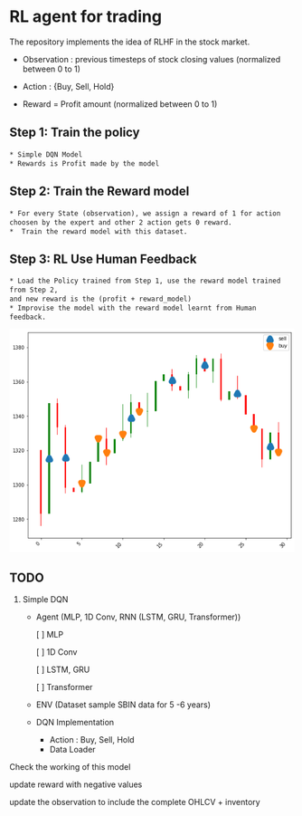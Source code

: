 # RL agent for trading

The repository implements the idea of RLHF in the stock market. 

* Observation : previous timesteps of stock closing values (normalized between 0 to 1)

* Action : {Buy, Sell, Hold}

* Reward = Profit amount (normalized between 0 to 1)
## Step 1: Train the policy
    * Simple DQN Model
    * Rewards is Profit made by the model

## Step 2: Train the Reward model
    * For every State (observation), we assign a reward of 1 for action choosen by the expert and other 2 action gets 0 reward.
    *  Train the reward model with this dataset.

## Step 3: RL Use Human Feedback

    * Load the Policy trained from Step 1, use the reward model trained from Step 2, 
    and new reward is the (profit + reward_model)
    * Improvise the model with the reward model learnt from Human feedback. 

![alt text](./images/output.png)    

## TODO

1) Simple DQN
    
    * Agent (MLP, 1D Conv, RNN (LSTM, GRU, Transformer))
        
        [ ] MLP 
        
        [ ] 1D Conv

        [ ] LSTM, GRU

        [ ] Transformer 

    * ENV (Dataset sample SBIN data for 5 -6 years)
    * DQN Implementation

        * Action : Buy, Sell, Hold
        * Data Loader

Check the working of this model 

update reward with negative values 

update the observation to include the complete OHLCV + inventory